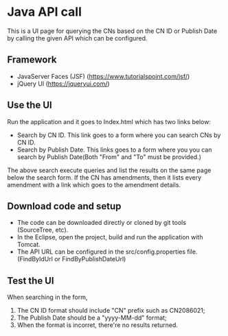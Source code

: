 # Java API call
This is a UI page for querying the CNs based on the CN ID or Publish Date by calling the given API which can be configured.

## Framework
 - JavaServer Faces (JSF) (https://www.tutorialspoint.com/jsf/)
 - jQuery UI (https://jqueryui.com/)

## Use the UI
Run the application and it goes to Index.html which has two links below:
- Search by CN ID. This link goes to a form where you can search CNs by CN ID.
- Search by Publish Date. This links goes to a form where you you can search by Publish Date(Both "From" and "To" must be provided.)

The above search execute queries and list the results on the same page below the search form. If the CN has amendments, then it lists every amendment with a link which goes to the amendment details.

## Download code and setup
- The code can be downloaded directly or cloned by git tools (SourceTree, etc).
- In the Eclipse, open the project, build and run the application with Tomcat. 
- The API URL can be configured in the src/config.properties file. (FindByIdUrl or FindByPublishDateUrl)

## Test the UI
When searching in the form, 
1. The CN ID format should include "CN" prefix such as CN2086021;
2. The Publish Date should be a "yyyy-MM-dd" format;
3. When the format is incorret, there're no results returned.
